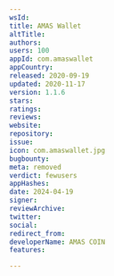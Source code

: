 ```yaml
---
wsId: 
title: AMAS Wallet
altTitle: 
authors: 
users: 100
appId: com.amaswallet
appCountry: 
released: 2020-09-19
updated: 2020-11-17
version: 1.1.6
stars: 
ratings: 
reviews: 
website: 
repository: 
issue: 
icon: com.amaswallet.jpg
bugbounty: 
meta: removed
verdict: fewusers
appHashes: 
date: 2024-04-19
signer: 
reviewArchive: 
twitter: 
social: 
redirect_from: 
developerName: AMAS COIN
features: 

---
```


